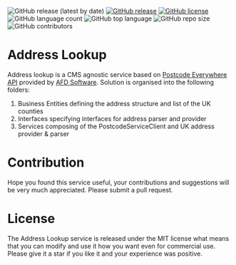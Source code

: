 ![GitHub release (latest by date)](https://img.shields.io/github/v/release/kate-orlova/address-lookup)
[![GitHub release](https://img.shields.io/github/release-date/kate-orlova/address-lookup.svg?style=flat)](https://github.com/kate-orlova/address-lookup/releases/tag/v1.0)
[![GitHub license](https://img.shields.io/github/license/kate-orlova/address-lookup.svg)](https://github.com/kate-orlova/address-lookup/blob/master/LICENSE)
![GitHub language count](https://img.shields.io/github/languages/count/kate-orlova/address-lookup.svg?style=flat)
![GitHub top language](https://img.shields.io/github/languages/top/kate-orlova/address-lookup.svg?style=flat)
![GitHub repo size](https://img.shields.io/github/repo-size/kate-orlova/address-lookup.svg?style=flat)
![GitHub contributors](https://img.shields.io/github/contributors/kate-orlova/address-lookup)

# Address Lookup
Address lookup is a CMS agnostic service based on [Postcode Everywhere API](http://ws.afd.co.uk/) provided by [AFD Software](https://www.afd.co.uk/).
Solution is organised into the following folders:
1. Business Entities defining the address structure and list of the UK counties
2. Interfaces specifying interfaces for address parser and provider
3. Services composing of the PostcodeServiceClient and UK address provider & parser

# Contribution
Hope you found this service useful, your contributions and suggestions will be very much appreciated. Please submit a pull request.

# License
The Address Lookup service is released under the MIT license what means that you can modify and use it how you want even for commercial use. Please give it a star if you like it and your experience was positive.

